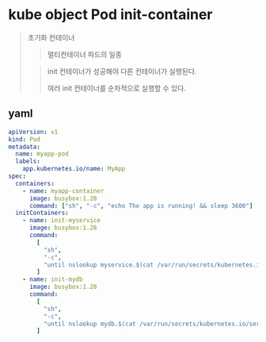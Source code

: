 # kube object Pod init-container

> 초기화 컨테이너
>
> > 멀티컨테이너 파드의 일종
>
> > init 컨테이너가 성공해야 다른 컨테이너가 실행된다.
> >
> > 여러 init 컨테이너를 순차적으로 실행할 수 있다.

## yaml

```yaml
apiVersion: v1
kind: Pod
metadata:
  name: myapp-pod
  labels:
    app.kubernetes.io/name: MyApp
spec:
  containers:
    - name: myapp-container
      image: busybox:1.28
      command: ["sh", "-c", "echo The app is running! && sleep 3600"]
  initContainers:
    - name: init-myservice
      image: busybox:1.28
      command:
        [
          "sh",
          "-c",
          "until nslookup myservice.$(cat /var/run/secrets/kubernetes.io/serviceaccount/namespace).svc.cluster.local; do echo waiting for myservice; sleep 2; done",
        ]
    - name: init-mydb
      image: busybox:1.28
      command:
        [
          "sh",
          "-c",
          "until nslookup mydb.$(cat /var/run/secrets/kubernetes.io/serviceaccount/namespace).svc.cluster.local; do echo waiting for mydb; sleep 2; done",
        ]
```

